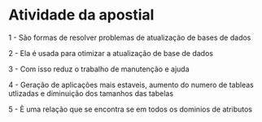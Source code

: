 # Atividade da apostial

<p>1 - São formas de resolver problemas de atualização de bases de dados</p>
<p>2 - Ela é usada para otimizar a atualização de base de dados</p>
<p>3 - Com isso reduz o trabalho de manutenção e ajuda</p>
<p>4 - Geração de aplicações mais estaveis, aumento do numero de tableas utlizadas e diminuição dos tamanhos das tabelas</p>
<p>5 - È uma relação que se encontra se em todos os dominios de atributos</p>

